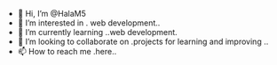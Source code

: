 - 👋 Hi, I’m @HalaM5
- 👀 I’m interested in . web development..
- 🌱 I’m currently learning ..web development.
- 💞️ I’m looking to collaborate on .projects for learning and improving ..
- 📫 How to reach me .here..

<!---
HalaM5/HalaM5 is a ✨ special ✨ repository because its `README.md` (this file) appears on your GitHub profile.
You can click the Preview link to take a look at your changes.
--->
